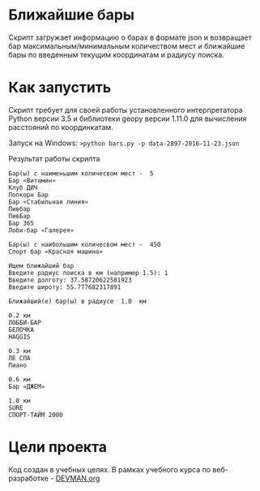 # Ближайшие бары

Скрипт загружает информацию о барах в формате json и возвращает бар максимальным/минимальным количеством мест и ближайшие бары по введенным текущим координатам и радиусу поиска.

# Как запустить

Скрипт требует для своей работы установленного интерпретатора Python версии 3.5 и библиотеки geopy версии 1.11.0 для вычисления расстояний по координкатам.

Запуск на Windows: `>python bars.py -p data-2897-2016-11-23.json`

Результат работы скрипта

```
Бар(ы) с наименьшим количесвом мест -  5
Бар «Витамин»
Клуб ДИЧ
Попкорн Бар
Бар «Стабильная линия»
Пивбар
ПивБар
Бар 365
Лоби-бар «Галерея»

Бар(ы) с наибольшим количесвом мест -  450
Спорт бар «Красная машина»

Ищем ближайший бар
Введите радиус поиска в км (например 1.5): 1
Введите долготу: 37.58720622581923
Введите широту: 55.777682317891

Ближайший(е) бар(ы) в радиусе  1.0  км

0.2 км
ЛОББИ-БАР
БЕЛОЧКА
HAGGIS

0.3 км
ЛЕ СПА
Пиано

0.6 км
Бар «ДЖЕМ»

1.0 км
SURE
СПОРТ-ТАЙМ 2000

```

# Цели проекта

Код создан в учебных целях. В рамках учебного курса по веб-разработке - [DEVMAN.org](https://devman.org)
